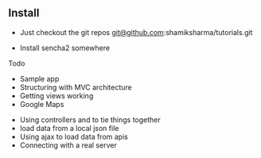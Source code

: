 Install
--

- Just checkout the git repos
  git@github.com:shamiksharma/tutorials.git

- Install sencha2 somewhere
  

Todo
+ Sample app
+ Structuring with MVC architecture
+ Getting views working
+ Google Maps
- Using controllers and to tie things together
- load data from a local json file
- Using ajax to load data from apis
- Connecting with a real server


